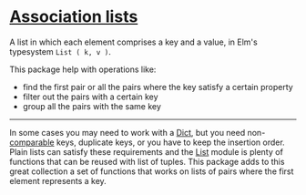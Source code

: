 # [Association lists](https://en.wikipedia.org/wiki/Association_list)

A list in which each element comprises a key and a value, in Elm's typesystem `List ( k, v )`.

This package help with operations like:

- find the first pair or all the pairs where the key satisfy a certain property
- filter out the pairs with a certain key
- group all the pairs with the same key

---

In some cases you may need to work with a [Dict](https://package.elm-lang.org/packages/elm/core/latest/Dict), but you need non-[comparable](https://package.elm-lang.org/packages/elm/core/latest/Basics#comparison) keys, duplicate keys, or you have to keep the insertion order. Plain lists can satisfy these requirements and the [List](https://package.elm-lang.org/packages/elm/core/latest/List) module is plenty of functions that can be reused with list of tuples. This package adds to this great collection a set of functions that works on lists of pairs where the first element represents a key.
